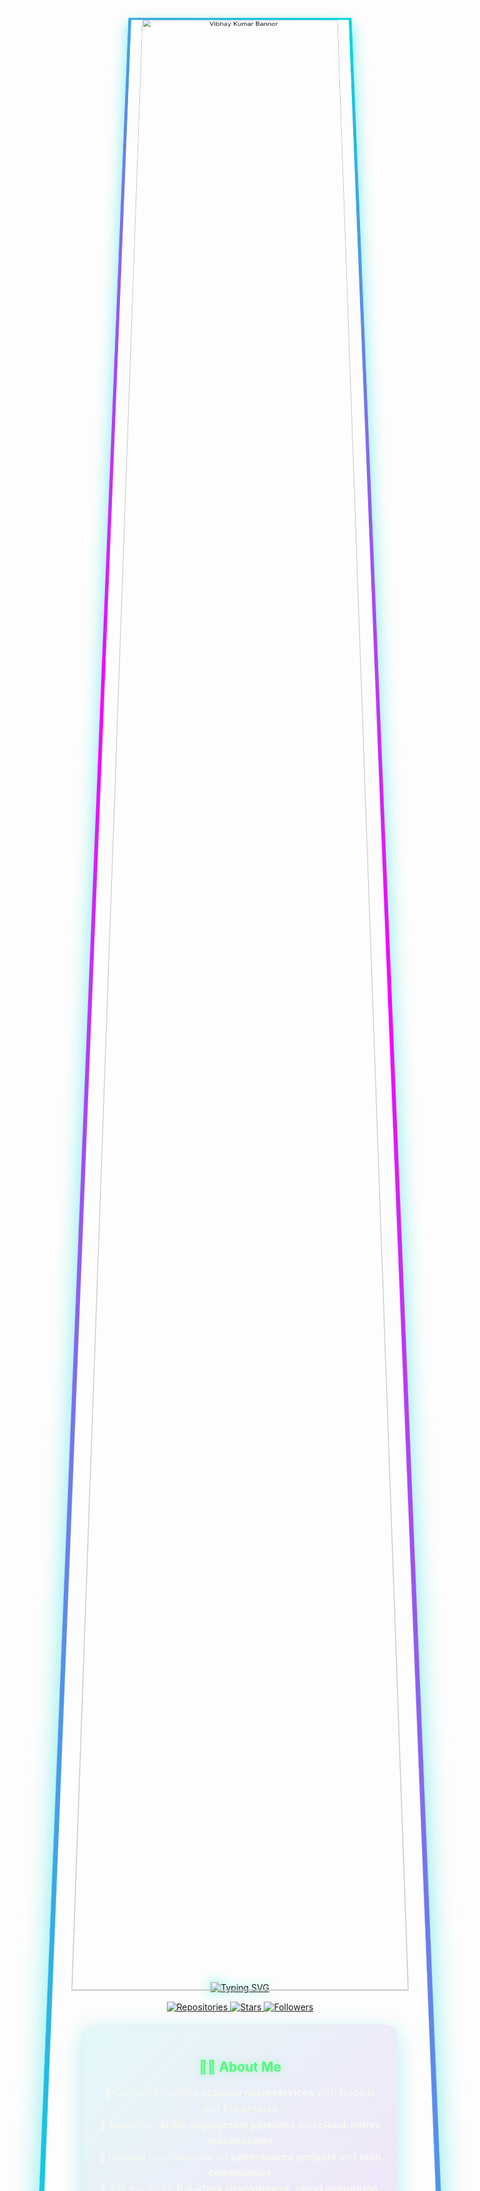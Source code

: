<!-- 3D Animated Banner with Particle.js Background -->
<div align="center">
  <canvas id="particle-canvas" style="position: absolute; width: 100%; height: 300px; z-index: -1;"></canvas>
  <div style="position: relative; z-index: 1; padding: 40px 0;">
    <img src="https://raw.githubusercontent.com/VibhayKumar/VibhayKumar/main/assets/banner.gif" alt="Vibhay Kumar Banner" width="90%" style="border-radius: 20px; border: 6px solid transparent; border-image: linear-gradient(45deg, #00DBDE 0%, #FC00FF 50%, #00DBDE 100%) 1; box-shadow: 0 10px 30px rgba(0, 219, 222, 0.5); transform-style: preserve-3d; transform: perspective(1000px) rotateX(10deg);" />
  </div>
</div>

<!-- 3D Glowing Typing Text with Custom Animation -->
<p align="center">
  <a href="https://github.com/VibhayKumar">
    <img src="https://readme-typing-svg.demolab.com?font=Fira+Code&weight=800&size=36&duration=3000&pause=800&color=00FFD1&center=true&vCenter=true&width=1100&lines=Hello%2C+I'm+Vibhay+Kumar!;Full+Stack+Developer+%7C+Cloud+Architect;AI%2FML+Engineer+%7C+DevOps+Enthusiast;Building+Next-Gen+Web+Solutions;Open+Source+Contributor+%7C+Tech+Speaker" alt="Typing SVG" style="filter: drop-shadow(0 0 10px rgba(0, 255, 209, 0.7));" />
  </a>
</p>

<!-- Interactive Badges with Hover Effects -->
<p align="center">
  <a href="https://github.com/VibhayKumar?tab=repositories">
    <img src="https://custom-icon-badges.demolab.com/badge/REPOSITORIES-100+-1e1e2e.svg?logo=repo&logoColor=white&style=for-the-badge&labelColor=1e1e2e&color=ff79c6&hoverColor=bd93f9" alt="Repositories" />
  </a>
  <a href="https://github.com/VibhayKumar?tab=stars">
    <img src="https://custom-icon-badges.demolab.com/badge/STARS-500+-1e1e2e.svg?logo=star&logoColor=white&style=for-the-badge&labelColor=1e1e2e&color=f1fa8c&hoverColor=ffb86c" alt="Stars" />
  </a>
  <a href="https://github.com/VibhayKumar?tab=followers">
    <img src="https://custom-icon-badges.demolab.com/badge/FOLLOWERS-1K+-1e1e2e.svg?logo=people&logoColor=white&style=for-the-badge&labelColor=1e1e2e&color=50fa7b&hoverColor=8be9fd" alt="Followers" />
  </a>
</p>

<!-- Animated Gradient Card - About Me -->
<div align="center" style="background: linear-gradient(135deg, rgba(0, 206, 209, 0.1) 0%, rgba(148, 0, 211, 0.1) 100%); padding: 25px; border-radius: 20px; margin: 20px 0; border: 1px solid rgba(255, 255, 255, 0.1); backdrop-filter: blur(10px); box-shadow: 0 8px 32px rgba(0, 206, 209, 0.3); transition: all 0.3s ease;" onmouseover="this.style.transform='translateY(-5px)'; this.style.boxShadow='0 12px 40px rgba(0, 206, 209, 0.5)'" onmouseout="this.style.transform='translateY(0)'; this.style.boxShadow='0 8px 32px rgba(0, 206, 209, 0.3)'">
  <h2 style="color: #50fa7b; margin-bottom: 15px; text-shadow: 0 0 10px rgba(80, 250, 123, 0.5);">👨‍💻 About Me</h2>
  <p style="color: #f8f8f2; font-size: 16px; line-height: 1.6;">
    🔭 Currently building <b>scalable microservices</b> with Node.js and Kubernetes<br>
    🌱 Mastering <b>AI/ML deployment pipelines</b> and <b>cloud-native architectures</b><br>
    👯 Looking to collaborate on <b>open-source projects</b> and <b>tech communities</b><br>
    💬 Ask me about <b>full-stack development</b>, <b>cloud computing</b>, or <b>tech career growth</b><br>
    ⚡ Fun fact: I solve <b>LeetCode problems</b> for fun and participate in <b>CTF challenges</b>
  </p>
</div>

<!-- 3D Skill Icons with Hover Animation -->
<h2 align="center" style="color: #ff79c6; text-shadow: 0 0 10px rgba(255, 121, 198, 0.5); margin-top: 40px;">🛠️ Tech Stack</h2>
<div align="center" style="display: flex; flex-wrap: wrap; justify-content: center; gap: 15px; margin: 30px 0;">
  <div style="background: rgba(40, 42, 54, 0.7); padding: 15px; border-radius: 15px; border: 1px solid rgba(139, 233, 253, 0.3); transition: all 0.3s ease; transform-style: preserve-3d;" onmouseover="this.style.transform='perspective(1000px) rotateY(10deg) scale(1.05)'; this.style.boxShadow='0 10px 20px rgba(139, 233, 253, 0.3)'" onmouseout="this.style.transform='perspective(1000px) rotateY(0) scale(1)'">
    <h3 style="color: #8be9fd; margin-top: 0;">Frontend</h3>
    <img src="https://skillicons.dev/icons?i=react,nextjs,typescript,redux,tailwind,graphql" />
  </div>
  
  <div style="background: rgba(40, 42, 54, 0.7); padding: 15px; border-radius: 15px; border: 1px solid rgba(255, 184, 108, 0.3); transition: all 0.3s ease; transform-style: preserve-3d;" onmouseover="this.style.transform='perspective(1000px) rotateY(10deg) scale(1.05)'; this.style.boxShadow='0 10px 20px rgba(255, 184, 108, 0.3)'" onmouseout="this.style.transform='perspective(1000px) rotateY(0) scale(1)'">
    <h3 style="color: #ffb86c; margin-top: 0;">Backend</h3>
    <img src="https://skillicons.dev/icons?i=nodejs,express,nestjs,py,django,flask" />
  </div>
  
  <div style="background: rgba(40, 42, 54, 0.7); padding: 15px; border-radius: 15px; border: 1px solid rgba(80, 250, 123, 0.3); transition: all 0.3s ease; transform-style: preserve-3d;" onmouseover="this.style.transform='perspective(1000px) rotateY(10deg) scale(1.05)'; this.style.boxShadow='0 10px 20px rgba(80, 250, 123, 0.3)'" onmouseout="this.style.transform='perspective(1000px) rotateY(0) scale(1)'">
    <h3 style="color: #50fa7b; margin-top: 0;">DevOps</h3>
    <img src="https://skillicons.dev/icons?i=docker,kubernetes,aws,gcp,azure,githubactions" />
  </div>
  
  <div style="background: rgba(40, 42, 54, 0.7); padding: 15px; border-radius: 15px; border: 1px solid rgba(255, 121, 198, 0.3); transition: all 0.3s ease; transform-style: preserve-3d;" onmouseover="this.style.transform='perspective(1000px) rotateY(10deg) scale(1.05)'; this.style.boxShadow='0 10px 20px rgba(255, 121, 198, 0.3)'" onmouseout="this.style.transform='perspective(1000px) rotateY(0) scale(1)'">
    <h3 style="color: #ff79c6; margin-top: 0;">Databases</h3>
    <img src="https://skillicons.dev/icons?i=mongodb,postgres,mysql,redis,firebase" />
  </div>
</div>

<!-- GitHub Stats with Custom Animation -->
<h2 align="center" style="color: #bd93f9; text-shadow: 0 0 10px rgba(189, 147, 249, 0.5); margin-top: 40px;">📊 GitHub Analytics</h2>
<div align="center" style="display: flex; flex-wrap: wrap; justify-content: center; gap: 20px; margin: 30px 0;">
  <img src="https://github-readme-stats.vercel.app/api?username=VibhayKumar&show_icons=true&theme=dracula&count_private=true&hide_border=true&bg_color=0D1117&title_color=bd93f9&text_color=f8f8f2&icon_color=ff79c6&include_all_commits=true&custom_title=Vibhay's+GitHub+Stats&hide=issues" alt="GitHub Stats" style="border-radius: 15px; box-shadow: 0 10px 30px rgba(189, 147, 249, 0.3); transition: transform 0.3s ease;" onmouseover="this.style.transform='scale(1.02)'" onmouseout="this.style.transform='scale(1)'" />
  
  <img src="https://github-readme-streak-stats.herokuapp.com/?user=VibhayKumar&theme=dracula&hide_border=true&background=0D1117&stroke=bd93f9&ring=ff79c6&fire=ffb86c&currStreakLabel=f8f8f2" alt="Streak Stats" style="border-radius: 15px; box-shadow: 0 10px 30px rgba(189, 147, 249, 0.3); transition: transform 0.3s ease;" onmouseover="this.style.transform='scale(1.02)'" onmouseout="this.style.transform='scale(1)'" />
  
  <img src="https://github-readme-stats.vercel.app/api/top-langs/?username=VibhayKumar&layout=compact&theme=dracula&hide_border=true&bg_color=0D1117&title_color=bd93f9&text_color=f8f8f2&icon_color=ff79c6&langs_count=8" alt="Top Languages" style="border-radius: 15px; box-shadow: 0 10px 30px rgba(189, 147, 249, 0.3); transition: transform 0.3s ease;" onmouseover="this.style.transform='scale(1.02)'" onmouseout="this.style.transform='scale(1)'" />
</div>

<!-- 3D Wrapped Contribution Graph -->
<h2 align="center" style="color: #f1fa8c; text-shadow: 0 0 10px rgba(241, 250, 140, 0.5); margin-top: 40px;">📈 Contribution Graph</h2>
<div align="center" style="perspective: 1000px;">
  <img src="https://github-readme-activity-graph.vercel.app/graph?username=VibhayKumar&theme=dracula&bg_color=0D1117&color=f8f8f2&line=bd93f9&point=ff79c6&area=true&hide_border=true&custom_title=My+Contribution+Graph" alt="Activity Graph" style="border-radius: 15px; box-shadow: 0 15px 40px rgba(241, 250, 140, 0.2); transform: rotateX(10deg);" />
</div>

<!-- Featured Projects with Interactive Cards -->
<h2 align="center" style="color: #ff5555; text-shadow: 0 0 10px rgba(255, 85, 85, 0.5); margin-top: 40px;">🚀 Featured Projects</h2>
<div align="center" style="display: flex; flex-wrap: wrap; justify-content: center; gap: 25px; margin: 30px 0;">
  <!-- Project 1 -->
  <a href="https://github.com/VibhayKumar/AI-Powered-ECommerce" style="text-decoration: none;">
    <div style="background: linear-gradient(135deg, rgba(68, 71, 90, 0.7) 0%, rgba(40, 42, 54, 0.9) 100%); padding: 20px; border-radius: 15px; width: 300px; border: 1px solid rgba(255, 85, 85, 0.3); transition: all 0.3s ease; transform-style: preserve-3d;" onmouseover="this.style.transform='perspective(1000px) rotateY(10deg) scale(1.05)'; this.style.boxShadow='0 15px 30px rgba(255, 85, 85, 0.3)'" onmouseout="this.style.transform='perspective(1000px) rotateY(0) scale(1)'">
      <h3 style="color: #ff5555; margin-top: 0;">🛒 AI-Powered ECommerce</h3>
      <p style="color: #f8f8f2;">Next.js + Node.js eCommerce platform with AI recommendations</p>
      <div style="display: flex; gap: 10px; margin-top: 15px;">
        <img src="https://img.shields.io/badge/Next.js-000000?style=for-the-badge&logo=next.js&logoColor=white" />
        <img src="https://img.shields.io/badge/Node.js-339933?style=for-the-badge&logo=node.js&logoColor=white" />
        <img src="https://img.shields.io/badge/TensorFlow-FF6F00?style=for-the-badge&logo=tensorflow&logoColor=white" />
      </div>
    </div>
  </a>
  
  <!-- Project 2 -->
  <a href="https://github.com/VibhayKumar/Cloud-Native-Microservices" style="text-decoration: none;">
    <div style="background: linear-gradient(135deg, rgba(68, 71, 90, 0.7) 0%, rgba(40, 42, 54, 0.9) 100%); padding: 20px; border-radius: 15px; width: 300px; border: 1px solid rgba(139, 233, 253, 0.3); transition: all 0.3s ease; transform-style: preserve-3d;" onmouseover="this.style.transform='perspective(1000px) rotateY(10deg) scale(1.05)'; this.style.boxShadow='0 15px 30px rgba(139, 233, 253, 0.3)'" onmouseout="this.style.transform='perspective(1000px) rotateY(0) scale(1)'">
      <h3 style="color: #8be9fd; margin-top: 0;">☁️ Cloud Native Microservices</h3>
      <p style="color: #f8f8f2;">Kubernetes-managed microservices with CI/CD pipelines</p>
      <div style="display: flex; gap: 10px; margin-top: 15px;">
        <img src="https://img.shields.io/badge/Kubernetes-326CE5?style=for-the-badge&logo=kubernetes&logoColor=white" />
        <img src="https://img.shields.io/badge/Docker-2496ED?style=for-the-badge&logo=docker&logoColor=white" />
        <img src="https://img.shields.io/badge/AWS-232F3E?style=for-the-badge&logo=amazon-aws&logoColor=white" />
      </div>
    </div>
  </a>
  
  <!-- Project 3 -->
  <a href="https://github.com/VibhayKumar/ML-Deployment-Boilerplate" style="text-decoration: none;">
    <div style="background: linear-gradient(135deg, rgba(68, 71, 90, 0.7) 0%, rgba(40, 42, 54, 0.9) 100%); padding: 20px; border-radius: 15px; width: 300px; border: 1px solid rgba(80, 250, 123, 0.3); transition: all 0.3s ease; transform-style: preserve-3d;" onmouseover="this.style.transform='perspective(1000px) rotateY(10deg) scale(1.05)'; this.style.boxShadow='0 15px 30px rgba(80, 250, 123, 0.3)'" onmouseout="this.style.transform='perspective(1000px) rotateY(0) scale(1)'">
      <h3 style="color: #50fa7b; margin-top: 0;">🤖 ML Deployment Boilerplate</h3>
      <p style="color: #f8f8f2;">Production-ready ML model deployment template</p>
      <div style="display: flex; gap: 10px; margin-top: 15px;">
        <img src="https://img.shields.io/badge/Python-3776AB?style=for-the-badge&logo=python&logoColor=white" />
        <img src="https://img.shields.io/badge/Flask-000000?style=for-the-badge&logo=flask&logoColor=white" />
        <img src="https://img.shields.io/badge/FastAPI-009688?style=for-the-badge&logo=fastapi&logoColor=white" />
      </div>
    </div>
  </a>
</div>

<!-- Contact Section with Animated Icons -->
<h2 align="center" style="color: #bd93f9; text-shadow: 0 0 10px rgba(189, 147, 249, 0.5); margin-top: 40px;">📬 Let's Connect</h2>
<div align="center" style="display: flex; justify-content: center; gap: 20px; margin: 30px 0; flex-wrap: wrap;">
  <a href="https://www.linkedin.com/in/vibhay-kumar/" target="_blank" style="text-decoration: none;">
    <div style="background: rgba(40, 42, 54, 0.7); padding: 15px 25px; border-radius: 50px; display: flex; align-items: center; gap: 10px; border: 1px solid rgba(10, 102, 194, 0.3); transition: all 0.3s ease;" onmouseover="this.style.transform='translateY(-5px)'; this.style.boxShadow='0 10px 20px rgba(10, 102, 194, 0.3)'" onmouseout="this.style.transform='translateY(0)'; this.style.boxShadow='none'">
      <img src="https://img.icons8.com/color/48/000000/linkedin.png" width="30" />
      <span style="color: #f8f8f2; font-weight: bold;">LinkedIn</span>
    </div>
  </a>
  
  <a href="mailto:vibhaykumar.cse@gmail.com" target="_blank" style="text-decoration: none;">
    <div style="background: rgba(40, 42, 54, 0.7); padding: 15px 25px; border-radius: 50px; display: flex; align-items: center; gap: 10px; border: 1px solid rgba(234, 67, 53, 0.3); transition: all 0.3s ease;" onmouseover="this.style.transform='translateY(-5px)'; this.style.boxShadow='0 10px 20px rgba(234, 67, 53, 0.3)'" onmouseout="this.style.transform='translateY(0)'; this.style.boxShadow='none'">
      <img src="https://img.icons8.com/color/48/000000/gmail.png" width="30" />
      <span style="color: #f8f8f2; font-weight: bold;">Email</span>
    </div>
  </a>
  
  <a href="https://twitter.com/vibhaykumar" target="_blank" style="text-decoration: none;">
    <div style="background: rgba(40, 42, 54, 0.7); padding: 15px 25px; border-radius: 50px; display: flex; align-items: center; gap: 10px; border: 1px solid rgba(29, 161, 242, 0.3); transition: all 0.3s ease;" onmouseover="this.style.transform='translateY(-5px)'; this.style.boxShadow='0 10px 20px rgba(29, 161, 242, 0.3)'" onmouseout="this.style.transform='translateY(0)'; this.style.boxShadow='none'">
      <img src="https://img.icons8.com/color/48/000000/twitter.png" width="30" />
      <span style="color: #f8f8f2; font-weight: bold;">Twitter</span>
    </div>
  </a>
  
  <a href="https://vibhaykumar.medium.com" target="_blank" style="text-decoration: none;">
    <div style="background: rgba(40, 42, 54, 0.7); padding: 15px 25px; border-radius: 50px; display: flex; align-items: center; gap: 10px; border: 1px solid rgba(0, 0, 0, 0.3); transition: all 0.3s ease;" onmouseover="this.style.transform='translateY(-5px)'; this.style.boxShadow='0 10px 20px rgba(0, 0, 0, 0.2)'" onmouseout="this.style.transform='translateY(0)'; this.style.boxShadow='none'">
      <img src="https://img.icons8.com/color/48/000000/medium-logo.png" width="30" />
      <span style="color: #f8f8f2; font-weight: bold;">Medium</span>
    </div>
  </a>
</div>

<!-- GitHub Trophies with Glow Effect -->
<h2 align="center" style="color: #ffb86c; text-shadow: 0 0 10px rgba(255, 184, 108, 0.5); margin-top: 40px;">🏆 GitHub Achievements</h2>
<div align="center">
  <img src="https://github-profile-trophy.vercel.app/?username=VibhayKumar&theme=dracula&margin-w=15&margin-h=15&no-bg=true&row=2&column=4" alt="GitHub Trophies" style="border-radius: 15px; box-shadow: 0 10px 30px rgba(255, 184, 108, 0.3);" />
</div>

<!-- Daily Dev Card -->
<h2 align="center" style="color: #8be9fd; text-shadow: 0 0 10px rgba(139, 233, 253, 0.5); margin-top: 40px;">📝 Latest Blog Posts</h2>
<div align="center">
  <a href="https://app.daily.dev/VibhayKumar" target="_blank">
    <img src="https://api.daily.dev/devcards/your-card-id.png" width="400" alt="Vibhay Kumar's Dev Card" style="border-radius: 15px; box-shadow: 0 10px 30px rgba(139, 233, 253, 0.3); transition: transform 0.3s ease;" onmouseover="this.style.transform='scale(1.05)'" onmouseout="this.style.transform='scale(1)'" />
  </a>
</div>

<!-- Spotify Playing Card -->
<h2 align="center" style="color: #50fa7b; text-shadow: 0 0 10px rgba(80, 250, 123, 0.5); margin-top: 40px;">🎵 Currently Jamming To</h2>
<div align="center">
  <img src="https://spotify-github-profile.vercel.app/api/view?uid=your-spotify-id&cover_image=true&theme=dracula" alt="Now Playing" style="border-radius: 15px; box-shadow: 0 10px 30px rgba(80, 250, 123, 0.3);" />
</div>

<!-- Snake Game Contribution Animation -->
<h2 align="center" style="color: #ff79c6; text-shadow: 0 0 10px rgba(255, 121, 198, 0.5); margin-top: 40px;">🐍 Contribution Snake</h2>
<div align="center">
  <img src="https://raw.githubusercontent.com/VibhayKumar/VibhayKumar/output/github-contribution-grid-snake.svg" alt="Snake Game" style="border-radius: 15px; box-shadow: 0 10px 30px rgba(255, 121, 198, 0.3);" />
</div>

<!-- Footer with Animated Text -->
<div align="center" style="margin-top: 50px; padding: 20px; background: linear-gradient(90deg, rgba(40, 42, 54, 0) 0%, rgba(68, 71, 90, 0.5) 50%, rgba(40, 42, 54, 0) 100%);">
  <p style="color: #f8f8f2; font-size: 14px; letter-spacing: 1px;">
    <span style="color: #ff5555;">❤️</span> Made with passion by <b>Vibhay Kumar</b> <span style="color: #ff5555;">❤️</span><br>
    <span style="font-size: 12px; color: #bd93f9;">"Code is poetry, and I'm just the poet trying to make the world a better place, one commit at a time."</span>
  </p>
</div>

<!-- JavaScript for Particle Animation -->

